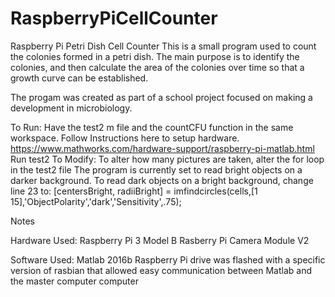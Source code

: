 # RaspberryPiCellCounter
Raspberry Pi Petri Dish Cell Counter
This is a small program used to count the colonies formed in a petri dish. The main purpose is to identify the colonies, and then calculate
the area of the colonies over time so that a growth curve can be established. 

The progam was created as part of a school project focused on making a development in microbiology. 

To Run:
    Have the test2 m file and the countCFU function in the same workspace. 
    Follow Instructions here to setup hardware. https://www.mathworks.com/hardware-support/raspberry-pi-matlab.html
    Run test2
To Modify:
    To alter how many pictures are taken, alter the for loop in the test2 file
    The program is currently set to read bright objects on a darker background. To read dark objects on a bright background, change 
    line 23 to:
    [centersBright, radiiBright] = imfindcircles(cells,[1 15],'ObjectPolarity','dark','Sensitivity',.75);
    

Notes

Hardware Used: 
  Raspberry Pi 3 Model B
  Rasberry Pi Camera Module V2

Software Used:
  Matlab 2016b
    Raspberry Pi drive was flashed with a specific version of rasbian that allowed easy communication between Matlab and the 
    master computer computer
